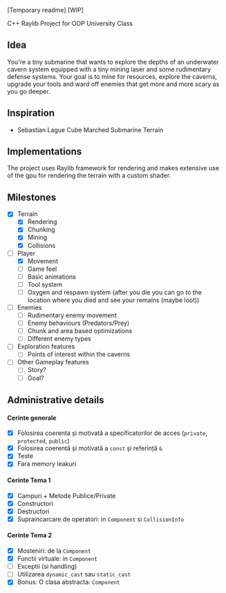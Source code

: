 [Temporary readme] [WIP]

C++ Raylib Project for OOP University Class

## Idea
  You're a tiny submarine that wants to explore the depths of an underwater cavern system equipped with a tiny mining laser and some rudimentary defense systems. Your goal is to mine for resources, explore the caverns, upgrade your tools and ward off enemies that get more and more scary as you go deeper.

## Inspiration
- Sebastian Lague Cube Marched Submarine Terrain

## Implementations
  The project uses Raylib framework for rendering and makes extensive use of the gpu for rendering the terrain with a custom shader.

## Milestones
- [X] Terrain
  - [X] Rendering
  - [X] Chunking
  - [X] Mining
  - [X] Collisions
- [ ] Player
  - [X] Movement
  - [ ] Game feel
  - [ ] Basic animations
  - [ ] Tool system
  - [ ] Oxygen and respawn system (after you die you can go to the location where you died and see your remains (maybe loot))
- [ ] Enemies
  - [ ] Rudimentary enemy movement
  - [ ] Enemy behaviours (Predators/Prey)
  - [ ] Chunk and area based optimizations
  - [ ] Different enemy types
- [ ] Exploration features
  - [ ] Points of interest within the caverns
- [ ] Other Gameplay features
  - [ ] Story?
  - [ ] Goal?

## Administrative details
#### Cerinte generale
- [X] Folosirea coerenta și motivată a specificatorilor de acces (`private`, `protected`, `public`)
- [X] Folosirea coerentă și motivată a `const` și referință `&`
- [X] Teste
- [X] Fara memory leakuri

#### Cerinte Tema 1
- [X] Campuri + Metode Publice/Private
- [X] Constructori
- [X] Destructori
- [X] Supraincarcare de operatori: in `Component` si `CollisionInfo`

#### Cerinte Tema 2
- [X] Mosteniri: de la `Component`
- [X] Functii virtuale: in `Component`
- [ ] Exceptii (si handling)
- [ ] Utilizarea `dynamic_cast` sau `static_cast`
- [X] Bonus: O clasa abstracta: `Component`
